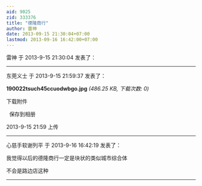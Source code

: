 ```yaml
---
aid: 9025
zid: 333376
title: "德隆商行"
author: 雷神
date: 2013-09-15 21:30:04+07:00
lastmod: 2013-09-16 16:42:00+07:00
---
```


雷神 于 2013-9-15 21:30:04 发表了：

---

东莞义士 于 2013-9-15 21:59:37 发表了：

**190022tsuch45ccuodwbgo.jpg** _(486.25 KB, 下载次数: 0)_

下载附件

&nbsp;
保存到相册

2013-9-15 21:59 上传

---

心慈手软谢列平 于 2013-9-16 16:42:19 发表了：

我觉得以后的德隆商行一定是块状的类似城市综合体

不会是路边店这种

---

